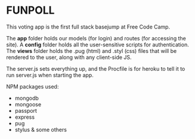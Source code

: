 # FUNPOLL

This voting app is the first full stack basejump at Free Code Camp.

The __app__ folder holds our models (for login) and routes (for accessing the site).
A __config__ folder holds all the user-sensitive scripts for authentication.
The __views__ folder holds the .pug (html) and .styl (css) files that will be rendered to the user, along with any client-side JS.

The server.js sets everything up, and the Procfile is for heroku to tell it to run server.js when starting the app.

NPM packages used:
* mongodb
* mongoose
* passport
* express
* pug
* stylus
& some others
